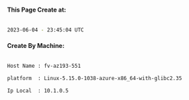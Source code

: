 
   
#### This Page Create at:

```bash

2023-06-04 - 23:45:04 UTC

```

#### Create By Machine:

```bash

Host Name : fv-az193-551

platform  : Linux-5.15.0-1038-azure-x86_64-with-glibc2.35

Ip Local  : 10.1.0.5

```

